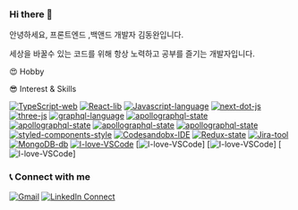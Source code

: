 ### Hi there 👋

안녕하세요, 프론트엔드 ,백앤드 개발자 김동완입니다.

세상을 바꿀수 있는 코드를 위해 항상 노력하고 공부를 즐기는 개발자입니다.

😍 Hobby


😎 Interest & Skills


[![TypeScript-web](https://img.shields.io/badge/TypeScript-web-007ACC.svg?logo=typescript)](https://www.typescriptlang.org/)
[![React-lib](https://img.shields.io/badge/React-hooks-61DAFB.svg?logo=react)](https://reactjs.org/)
[![Javascript-language](https://img.shields.io/badge/Javascript-language-F7DF1E.svg?logo=javascript)](https://www.ecma-international.org/publications/standards/Ecma-262.htm)
[![next-dot-js](https://img.shields.io/badge/nextjs-ssr-000000.svg?logo=vercel)](https://nextjs.org/)
[![three-js](https://img.shields.io/badge/threejs-webgl-000000.svg?logo=webgl)](https://threejs.org/)
[![graphql-language](https://img.shields.io/badge/Redux-593D88?style=for-the-badge&logo=redux&logoColor=white)](https://graphql.org/)
[![apollographql-state](https://img.shields.io/badge/Node.js-43853D?style=for-the-badge&logo=node.js&logoColor=white)](https://www.apollographql.com/)
[![apollographql-state](https://img.shields.io/badge/Python-3776AB?style=for-the-badge&logo=python&logoColor=white)](https://www.apollographql.com/)
[![apollographql-state](https://img.shields.io/badge/Spring-6DB33F?style=for-the-badge&logo=spring&logoColor=white)](https://www.apollographql.com/)
[![apollographql-state](https://img.shields.io/badge/Python-3776AB?style=for-the-badge&logo=python&logoColor=white)](https://www.apollographql.com/)
[![styled-components-style](https://img.shields.io/badge/%F0%9F%92%85%20styled--components-CssInJs-orange.svg)](https://github.com/styled-components/styled-components)
[![Codesandobx-IDE](https://img.shields.io/badge/Codesandbox-IDE-000000.svg?logo=codesandbox)](https://codesandbox.io/)
[![Redux-state](https://img.shields.io/badge/Redux-web-764ABC.svg?logo=redux)](https://redux.js.org/)
[![Jira-tool](https://img.shields.io/badge/Jira-tool-0052CC.svg?logo=jira-software)](https://www.atlassian.com/software/jira)
[![MongoDB-db](https://img.shields.io/badge/MongoDB-Database-47A248.svg?logo=mongodb)](https://www.mongodb.com/)
[![I-love-VSCode](https://img.shields.io/badge/I%20love-VSCode-007ACC.svg?logo=visual-studio-code)](https://code.visualstudio.com/)
[![I-love-VSCode](https://img.shields.io/badge/Keras-%23D00000.svg?style=for-the-badge&logo=Keras&logoColor=white)]
[![I-love-VSCode](https://img.shields.io/badge/TensorFlow-%23FF6F00.svg?style=for-the-badge&logo=TensorFlow&logoColor=white)]
[![I-love-VSCode](https://img.shields.io/badge/PyTorch-%23EE4C2C.svg?style=for-the-badge&logo=PyTorch&logoColor=white)]

### 📞  Connect with me  



[![Gmail](https://img.shields.io/badge/%20-Send%20Mail-black?color=14171A&labelColor=ef5350&logo=gmail&logoColor=ffffff)](mailto:zkdlwu94@gmail.com) 
[![LinkedIn Connect](https://img.shields.io/badge/%20-LinkedIn-black?color=14171A&labelColor=0077b5&logo=linkedin&logoColor=ffffff)](https://www.linkedin.com/in/%EB%94%94%EC%B0%8C-hip-05a2791a2/)
<!--
**Dongwankim1/Dongwankim1** is a ✨ _special_ ✨ repository because its `README.md` (this file) appears on your GitHub profile.

Here are some ideas to get you started:

- 🔭 I’m currently working on ...
- 🌱 I’m currently learning ...
- 👯 I’m looking to collaborate on ...
- 🤔 I’m looking for help with ...
- 💬 Ask me about ...
- 📫 How to reach me: ...
- 😄 Pronouns: ...
- ⚡ Fun fact: ...
-->
